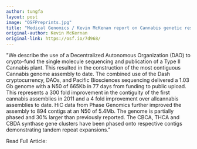 ```yaml
---
author: tungfa
layout: post
image: "OSFPreprints.jpg"
title: "Medical Genomics / Kevin McKenan report on Cannabis genetic research by Dash"
original-author: Kevin McKernan
original-link: https://osf.io/7d968/
---
```


&quot;We describe the use of a Decentralized Autonomous Organization (DAO) to crypto-fund the single molecule sequencing and publication of a Type II Cannabis plant. This resulted in the construction of the most contiguous Cannabis genome assembly to date. The combined use of the Dash cryptocurrency, DAOs, and Pacific Biosciences sequencing delivered a 1.03 Gb genome with a N50 of 665Kb in 77 days from funding to public upload. This represents a 300 fold improvement in the contiguity of the first cannabis assemblies in 2011 and a 4 fold improvement over allcannabis assemblies to date. HiC data from Phase Genomics further improved the assembly to 894 contigs at an N50 of 5.4Mb. The genome is partially phased and 30% larger than previously reported. The CBCA, THCA and CBDA synthase gene clusters have been phased onto respective contigs demonstrating tandem repeat expansions.&quot;

Read Full Article:
